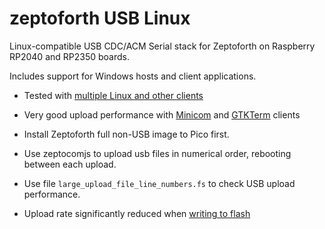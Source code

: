 # zeptoforth USB Linux
Linux-compatible USB CDC/ACM Serial stack for Zeptoforth on Raspberry RP2040 and RP2350 boards.

Includes support for Windows hosts and client applications.


* Tested with [multiple Linux and other clients](https://github.com/Serialcomms/zeptoforth-usb-linux/blob/main/documents/test_matrix.md)  

* Very good upload performance with [Minicom](https://github.com/Serialcomms/zeptoforth-usb-linux/blob/main/screenshots/Minicom_195000_CPS.png) and [GTKTerm](https://github.com/Serialcomms/zeptoforth-usb-linux/blob/main/screenshots/GTK_Term_timestamps.png) clients

* Install Zeptoforth full non-USB image to Pico first.

* Use zeptocomjs to upload usb files in numerical order, rebooting between each upload.

* Use file `large_upload_file_line_numbers.fs` to check USB upload performance.

* Upload rate significantly reduced when [writing to flash](https://github.com/Serialcomms/zeptoforth-usb-linux/blob/main/screenshots/Minicom_cyw43_firmware_flash.png)
